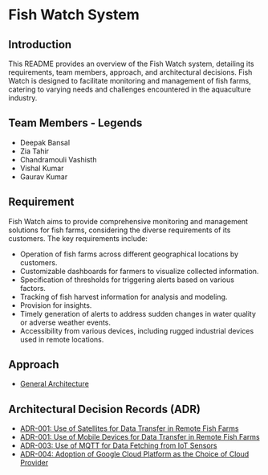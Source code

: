 # Fish Watch System

## Introduction
This README provides an overview of the Fish Watch system, detailing its requirements, team members, approach, and architectural decisions. Fish Watch is designed to facilitate monitoring and management of fish farms, catering to varying needs and challenges encountered in the aquaculture industry.

## Team Members - Legends
- Deepak Bansal
- Zia Tahir
- Chandramouli Vashisth
- Vishal Kumar
- Gaurav Kumar

## Requirement
Fish Watch aims to provide comprehensive monitoring and management solutions for fish farms, considering the diverse requirements of its customers. The key requirements include:
- Operation of fish farms across different geographical locations by customers.
- Customizable dashboards for farmers to visualize collected information.
- Specification of thresholds for triggering alerts based on various factors.
- Tracking of fish harvest information for analysis and modeling.
- Provision for insights.
- Timely generation of alerts to address sudden changes in water quality or adverse weather events.
- Accessibility from various devices, including rugged industrial devices used in remote locations.

## Approach
- [General Architecture](./Solution/README.md)

## Architectural Decision Records (ADR)
- [ADR-001: Use of Satellites for Data Transfer in Remote Fish Farms](ADR/ADR-001:%20Use%20of%20Satellites%20for%20Data%20Transfer%20in%20Remote%20Fish%20Farms.md)
- [ADR-001: Use of Mobile Devices for Data Transfer in Remote Fish Farms](ADR/ADR-001:%20FUse%20Fof%20FMobile%20FDevices%20Ffor%20FData%20FTransfer%20Fin%20FRemote%20FFish%20FFarms.md)
- [ADR-003: Use of MQTT for Data Fetching from IoT Sensors](ADR/ADR-003:%20Use%20of%20MQTT%20for%20Data%20Fetching%20from%20IoT%20Sensors.md)
- [ADR-004: Adoption of Google Cloud Platform as the Choice of Cloud Provider](ADR/ADR-004:%20Adoption%20of%20Google%20Cloud%20Platform%20as%20the%20Choice%20of%20Cloud%20Provider.md)